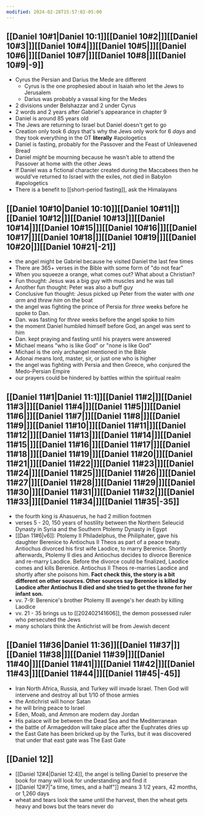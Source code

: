 ```yaml
---
modified: 2024-02-28T15:57:02-05:00
---
```

## [[Daniel 10#1|Daniel 10:1]][[Daniel 10#2|]][[Daniel 10#3|]][[Daniel 10#4|]][[Daniel 10#5|]][[Daniel 10#6|]][[Daniel 10#7|]][[Daniel 10#8|]][[Daniel 10#9|-9]]
- Cyrus the Persian and Darius the Mede are different
	- Cyrus is the one prophesied about in Isaiah who let the Jews to Jerusalem
	- Darius was probably a vassal king for the Medes
- 2 divisions under Belshazzar and 2 under Cyrus
- 2 words and 2 years after Gabriel's appearance in chapter 9
- Daniel is around 85 years old
- The Jews are returning to Israel but Daniel doesn't get to go
- Creation only took 6 *days* that's why the Jews only work for 6 *days* and they took everything in the OT **literally** #apologetics
- Daniel is fasting, probably for the Passover and the Feast of Unleavened Bread
- Daniel *might* be mourning because he wasn't able to attend the Passover at home with the other Jews
- If Daniel was a fictional character created during the Maccabees then he would've returned to Israel with the exiles, not died in Babylon #apologetics
- There is a benefit to [[short-period fasting]], ask the Himalayans
## [[Daniel 10#10|Daniel 10:10]][[Daniel 10#11|]][[Daniel 10#12|]][[Daniel 10#13|]][[Daniel 10#14|]][[Daniel 10#15|]][[Daniel 10#16|]][[Daniel 10#17|]][[Daniel 10#18|]][[Daniel 10#19|]][[Daniel 10#20|]][[Daniel 10#21|-21]]
- the angel might be Gabriel because he visited Daniel the last few times
- There are 365+ verses in the Bible with some form of "do not fear"
- When you squeeze a orange, what comes out? What about a Christian?
- Fun thought: Jesus was a big guy with muscles and he was tall
- Another fun thought: Peter was also a buff guy
- Conclusive fun thought: Jesus picked up Peter from the water with *one arm* and *threw him* on the boat
- the angel was fighting the prince of Persia for *three* weeks before he spoke to Dan.
- Dan. was fasting for *three* weeks before the angel spoke to him
- the moment Daniel humbled himself before God, an angel was sent to him
- Dan. kept praying and fasting until his prayers were answered
- Michael means "who is like God" or "none is like God"
- Michael is the only archangel mentioned in the Bible
- Adonai means lord, master, sir, or just one who is higher
- the angel was fighting with Persia and then Greece, who conjured the Medo-Persian Empire
- our prayers could be hindered by battles within the spiritual realm
## [[Daniel 11#1|Daniel 11:1]][[Daniel 11#2|]][[Daniel 11#3|]][[Daniel 11#4|]][[Daniel 11#5|]][[Daniel 11#6|]][[Daniel 11#7|]][[Daniel 11#8|]][[Daniel 11#9|]][[Daniel 11#10|]][[Daniel 11#11|]][[Daniel 11#12|]][[Daniel 11#13|]][[Daniel 11#14|]][[Daniel 11#15|]][[Daniel 11#16|]][[Daniel 11#17|]][[Daniel 11#18|]][[Daniel 11#19|]][[Daniel 11#20|]][[Daniel 11#21|]][[Daniel 11#22|]][[Daniel 11#23|]][[Daniel 11#24|]][[Daniel 11#25|]][[Daniel 11#26|]][[Daniel 11#27|]][[Daniel 11#28|]][[Daniel 11#29|]][[Daniel 11#30|]][[Daniel 11#31|]][[Daniel 11#32|]][[Daniel 11#33|]][[Daniel 11#34|]][[Daniel 11#35|-35]]
- the fourth king is Ahasuerus, he had 2 million footmen
- verses 5 - 20, 150 years of hostility between the Northern Seleucid Dynasty in Syria and the Southern Ptolemy Dynasty in Egypt
- [[Dan 11#6|v6]]: Ptolemy II Philadelphus, the Philiphater, gave his daughter Berenice to Antiochus II Theos as part of a peace treaty. Antiochus divorced his first wife Laodice, to marry Berenice. Shortly afterwards, Ptolemy II dies and Antiochus decides to divorce Berenice and re-marry Laodice. Before the divorce could be finalized, Laodice comes and kills Berenice. Antiochus II Theos re-marries Laodice and shortly after she poisons him. **Fact check this, the story is a bit different on other sources. Other sources say Berenice is killed by Laodice after Antiochus II died and she tried to get the throne for her infant son.**
- vv. 7-9: Berenice's brother Ptolemy III avenge's her death by killing Laodice
- vv. 21 - 35 brings us to [[202402141606]], the demon possessed ruler who persecuted the Jews
- many scholars think the Antichrist will be from Jewish decent
## [[Daniel 11#36|Daniel 11:36]][[Daniel 11#37|]][[Daniel 11#38|]][[Daniel 11#39|]][[Daniel 11#40|]][[Daniel 11#41|]][[Daniel 11#42|]][[Daniel 11#43|]][[Daniel 11#44|]][[Daniel 11#45|-45]]
- Iran North Africa, Russia, and Turkey will invade Israel. Then God will intervene and destroy all but 1/10 of those armies
- the Antichrist will honor Satan
- he will bring peace to Israel
- Eden, Moab, and Ammon are modern day Jordan
- His palace will be between the Dead Sea and the Mediterranean
- the battle of Armageddon will take place after the Euphrates dries up
- the East Gate has been bricked up by the Turks, but it was discovered that under that east gate was The East Gate
## [[Daniel 12]]
- [[Daniel 12#4|Daniel 12:4]], the angel is telling Daniel to preserve the book for many will look for understanding and find it
- [[Daniel 12#7|"a time, times, and a half"]] means 3 1/2 years, 42 months, or 1,260 days
- wheat and tears look the same until the harvest, then the wheat gets heavy and bows but the tears never do
